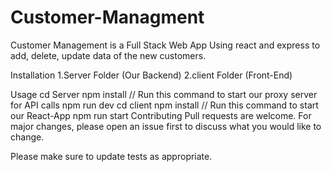 # Customer-Managment
Customer Management is a Full Stack Web App Using react and express to add, delete, update data of the new customers.

Installation
1.Server Folder (Our Backend)
2.client Folder (Front-End)

Usage
cd Server
npm install
// Run this command to start our proxy server for API calls
npm run dev
cd client
npm install
// Run this command to start our React-App
npm run start
Contributing
Pull requests are welcome. For major changes, please open an issue first to discuss what you would like to change.

Please make sure to update tests as appropriate.


